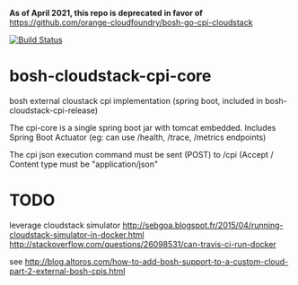 **As of April 2021, this repo is deprecated in favor of** https://github.com/orange-cloudfoundry/bosh-go-cpi-cloudstack 

[![Build Status](https://travis-ci.org/cloudfoundry-community/bosh-cloudstack-cpi-core.png)](https://travis-ci.org/cloudfoundry-community/bosh-cloudstack-cpi-core)

# bosh-cloudstack-cpi-core
bosh external cloustack cpi implementation (spring boot, included in bosh-cloudstack-cpi-release)

The cpi-core is a single spring boot jar with tomcat embedded.
Includes Spring Boot Actuator (eg: can use /health, /trace, /metrics endpoints)

The cpi json execution command must be sent (POST) to /cpi (Accept / Content type must be "application/json"


# TODO
leverage cloudstack simulator
http://sebgoa.blogspot.fr/2015/04/running-cloudstack-simulator-in-docker.html
http://stackoverflow.com/questions/26098531/can-travis-ci-run-docker


see
http://blog.altoros.com/how-to-add-bosh-support-to-a-custom-cloud-part-2-external-bosh-cpis.html

